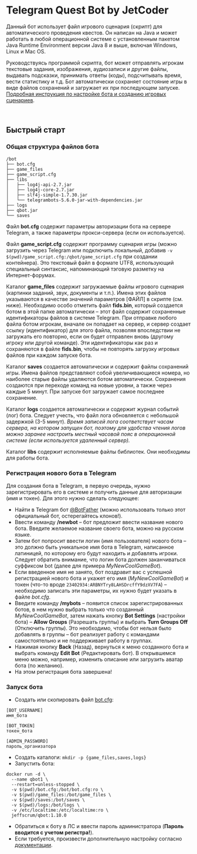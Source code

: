 # Telegram Quest Bot by JetCoder

Данный бот использует файл игрового сценария (скрипт) для автоматического проведения квестов. Он написан на Java и может работать в любой операционной системе с установленным пакетом Java Runtime Environment версии Java 8 и выше, включая Windows, Linux и Mac OS.

Руководствуясь программой скрипта, бот может отправлять игрокам текстовые задания, изображения, аудиозаписи и другие файлы, выдавать подсказки, принимать ответы (коды), подсчитывать время, вести статистику и т.д. Бот автоматически сохраняет состояние игры в виде файлов сохранений и загружает их при последующем запуске. [Подробная инструкция по настройке бота и созданию игровых сценариев](https://github.com/jeffscrum/qbot/blob/master/Documentation-1.10.0.pdf).

<br>

## Быстрый старт

### Общая структура файлов бота
```
/bot
├── bot.cfg
├── game_files
├── game_script.cfg
├── libs
│   ├── log4j-api-2.7.jar
│   ├── log4j-core-2.7.jar
│   ├── slf4j-simple-1.7.30.jar
│   └── telegrambots-5.6.0-jar-with-dependencies.jar
├── logs
├── qbot.jar
└── saves
```

Файл **bot.cfg** содержит параметры авторизации бота на сервере Telegram, а также параметры прокси-сервера (если он используется).

Файл **game_script.cfg** содержит программу сценария игры (можно загрузить через Telegram или подключить локальный, добавив `-v $(pwd)/game_script.cfg:/qbot/game_script.cfg` при создании контейнера). Это текстовый файл в формате UTF8, использующий специальный синтаксис, напоминающий тэговую разметку на Интернет-форумах.

Каталог **game_files** содержит загружаемые файлы игрового сценария (картинки заданий, звук, документы и т.п.). Имена этих файлов указываются в качестве значений параметров [ФАЙЛ] в скрипте (см. ниже). Необходимо особо отметить файл **fids.bin**, который создается ботом в этой папке автоматически – этот файл содержит сохраненные идентификаторы файлов в системе Telegram. При отправке любого файла ботом игрокам, вначале он попадает на сервер, и сервер создает ссылку (идентификатор) для этого файла, позволяя впоследствии не загружать его повторно, если он будет отправлен вновь (другому игроку или другой команде). Эти идентификаторы как раз и сохраняются в файле **fids.bin**, чтобы не повторять загрузку игровых файлов при каждом запуске бота.

Каталог **saves** создается автоматически и содержит файлы сохранений игры. Имена файлов представляют собой увеличивающиеся номера, но наиболее старые файлы удаляются ботом автоматически. Сохранения создаются при переходе команд на новые уровни, а также через каждые 5 минут. При запуске бот загружает самое последнее сохранение.

Каталог **logs** создается автоматически и содержит журнал событий (лог) бота. Следует учесть, что файл лога обновляется с небольшой задержкой (3-5 минут). *Время записей лога соответствует часам сервера, на котором запущен бот, поэтому для удобства чтения логов можно заранее настроить местный часовой пояс в операционной системе (если используется удаленный сервер).*

Каталог **libs** содержит исполняемые файлы библиотек. Они необходимы для работы бота.

### Регистрация нового бота в Telegram

Для создания бота в Telegram, в первую очередь, нужно зарегистрировать его в системе и получить данные для авторизации (имя и токен).
Для этого нужно сделать следующее:

- Найти в Telegram бот [@BotFather](https://telegram.me/BotFather) (можно использовать только этот официальный бот, остерегайтесь клонов!).
- Ввести команду **/newbot** – бот предложит ввести название нового бота. Введите желаемое название своего бота, можно на русском языке.
- Затем бот попросит ввести логин (имя пользователя) нового бота – это должно быть уникальное имя бота в Telegram, написанное латиницей, по которому его будут находить и добавлять игроки. Следует обратить внимание, что логин бота должен заканчиваться суффиксом bot (далее для примера *MyNewCoolGameBot*).
- Если введенное имя не занято, бот поздравит вас с успешной регистрацией нового бота и укажет его имя (*MyNewCoolGameBot*) и токен (что-то вроде `23402934:ARBNYTry8LAHSDrcffY9dzXV7FA`) – необходимо записать эти параметры, их нужно будет указать в файле *bot.cfg*.
- Введите команду **/mybots** – появится список зарегистрированных ботов, в нем нужно выбрать только что созданный *MyNewCoolGameBot*, затем нажать кнопку **Bot Settings** (настройки бота) – **Allow Groups** (Разрешать группы) и выбрать **Turn Groups Off** (Отключить группы). Это необходимо, чтобы бот нельзя было добавлять в группы – бот реализует работу с командами самостоятельно и не поддерживает работу в группах.
- Нажимая кнопку **Back** (Назад), вернуться к меню созданного бота и выбрать команду
**Edit Bot** (Редактировать бот). В открывшемся меню можно, например, изменить описание или загрузить аватар бота (по желанию).
- На этом регистрация бота завершена!


### Запуск бота

- Создать или скопировать файл [bot.cfg](https://raw.githubusercontent.com/jeffscrum/qbot/master/bot/bot.cfg):

```
[BOT_USERNAME]
имя_бота

[BOT_TOKEN]
токен_бота

[ADMIN_PASSWORD]
пароль_организатора
```

- Создать каталоги: `mkdir -p {game_files,saves,logs}`
- Запустить бота:

```
docker run -d \
  --name qbot1 \
  --restart=unless-stopped \
  -v $(pwd)/bot.cfg:/bot/bot.cfg:ro \
  -v $(pwd)/game_files:/bot/game_files \
  -v $(pwd)/saves:/bot/saves \
  -v $(pwd)/logs:/bot/logs \
  -v /etc/localtime:/etc/localtime:ro \
  jeffscrum/qbot:1.10.0
```

- Обратиться к боту в ЛС и ввести пароль администратора (**Пароль вводится с учетом регистра!**).
- Если требуется, произвести дополнительную настройку согласно [документации](https://github.com/jeffscrum/qbot/blob/master/Documentation-1.10.0.pdf).
